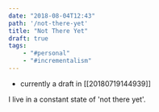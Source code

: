 ```yaml
---
date: "2018-08-04T12:43"
path: '/not-there-yet'
title: "Not There Yet"
draft: true
tags: 
    - "#personal"
    - "#incrementalism"
---
```


* currently a draft in [[20180719144939]]

I live in a constant state of 'not there yet'.

